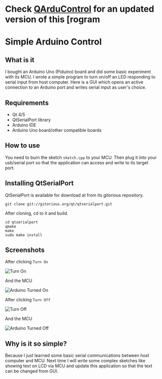 # Check [QArduControl](https://github.com/minhazul-haque/qarducontrol) for an updated version of this [rogram


Simple Arduino Control
======================

## What is it ##
I bought an Arduino Uno (Piduino) board and did some basic experiment with its MCU. I wrote a simple program to turn on/off an LED responding to serial input from host computer. Here is a GUI which opens an active connection to an Arduino port and writes serial input as user's choice.

## Requirements ##
* Qt 4/5
* QtSerialPort library
* Arduino IDE
* Arduino Uno board/other compatible boards

## How to use ##
You need to burn the sketch ```sketch.cpp``` to your MCU. Then plug it into your usb/serial port so that the application can access and write to its target port.

## Installing QtSerialPort ##
QtSerialPort is available for download at from its gitorious repository.

```
git clone git://gitorious.org/qt/qtserialport.git
```
After cloning, cd to it and build.
```
cd qtserialport
qmake
make
sudo make install
```
## Screenshots ##
After clicking ```Turn On```

![Turn On](https://github.com/minhazul-haque/simple-arduino-control/raw/master/on.png "Turn On")

And the MCU

![Arduino Turned On](https://github.com/minhazul-haque/simple-arduino-control/raw/master/camera-on.jpg "Arduino Turned On")

After clicking ```Turn Off```

![Turn Off](https://github.com/minhazul-haque/simple-arduino-control/raw/master/off.png "Turn Off")

And the MCU

![Arduino Turned Off](https://github.com/minhazul-haque/simple-arduino-control/raw/master/camera-off.jpg "Arduino Turned Off")

## Why is it so simple? ##
Because I just learned some basic serial communications between host computer and MCU. Next time I will write some complex sketches like showing text on LCD via MCU and update this application so that the text can be changed from GUI.

